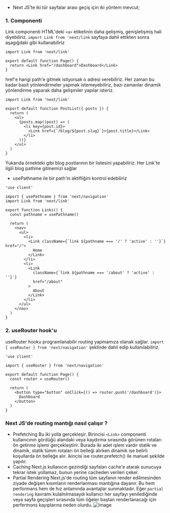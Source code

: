 * Next JS'te iki tür sayfalar arası geçiş için iki yöntem mevcut;
### 1. <Link> Componenti
Link componenti HTML'deki `<a>` etiketinin daha gelişmiş, genişletişmiş hali diyebiliriz. `import Link from 'next/link`  sayfaya dahil ettikten sonra aşagığdaki gibi kullanabiliriz
```
import Link from 'next/link'
 
export default function Page() {
  return <Link href="/dashboard">Dashboard</Link>
}
```
href'e hangi path'e gitmek istiyorsak o adresi verebiliriz.
Her zaman bu kadar basit yönlendirmeler yapmak istemeyebiliriz, bazı zamanlar  dinamik yönlendirme yaparak daha gelişmiler yapılar isteriz.
```
import Link from 'next/link'
 
export default function PostList({ posts }) {
  return (
    <ul>
      {posts.map((post) => (
        <li key={post.id}>
          <Link href={`/blog/${post.slug}`}>{post.title}</Link>
        </li>
      ))}
    </ul>
  )
}
```
Yukarıda örnekteki gibi blog postlarının bir listesini yapabiliriz. Her Link'te ilgili blog pathine gitmemizi sağlar
* usePathname ile bir path'in aktifliğini kontrol edebiliriz
```
'use client'
 
import { usePathname } from 'next/navigation'
import Link from 'next/link'
 
export function Links() {
  const pathname = usePathname()
 
  return (
    <nav>
      <ul>
        <li>
          <Link className={`link ${pathname === '/' ? 'active' : ''}`} href="/">
            Home
          </Link>
        </li>
        <li>
          <Link
            className={`link ${pathname === '/about' ? 'active' : ''}`}
            href="/about"
          >
            About
          </Link>
        </li>
      </ul>
    </nav>
  )
}
```
### 2. useRouter hook'u
useRouter hooku programlanabilir routing yapmamıza olanak sağlar. `import { useRouter } from 'next/navigation'` şeklinde dahil edip kullanılabiliriz.
```
'use client'
 
import { useRouter } from 'next/navigation'
 
export default function Page() {
  const router = useRouter()
 
  return (
    <button type="button" onClick={() => router.push('/dashboard')}>
      Dashboard
    </button>
  )
}

```
### Next JS'de routing mantığı nasıl çalışır ?
* Prefetching
  Bu iki yolla gerçekleşir. Birincisi `<Link>` componenti kullanıcının gördüğü alandaki veya kaydırma sırasında görünen rotaları ön getirme işlemi gerçekleştirir. Burada iki adet işlem vardır statik ve dinamik, statik
  tümm rotaları ön belleği alırken dinamik ise belirli koşullarda ön belleğe alır.
  ikincisi ise router.prefetch() ile manuel şekilde yapılır. 
* Caching
  Next.js kullanıcın gezindiği sayfaları cache'e atarak sunucuya tekrar istek yollamaz, bunun yerine cacheden verileri çeker.
* Partial Rendering
  Next.js'de routing tüm sayfanın render edilmesinden ziyade değişen kısımların renderlanması mantığına dayanır. Bu hem performans hem de hız anlamında avantajlar sunmaktadır. Eğer `partial rendering` kavramı kulalnılmasaydı
  kullanıcı her sayfayı yenilediğinde veya sayfa geçişleri sırasında tüm öğeler baştan renderlanacağı için perfermons kayıplarına neden olurdu.
![image](https://github.com/velihantpts/NextJS-KendimeNotlar/assets/56006189/05826744-b74b-40c8-8401-dc1e675ac412)

